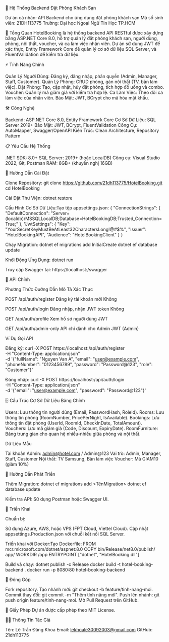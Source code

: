 🏨 Hệ Thống Backend Đặt Phòng Khách Sạn

Dự án cá nhân: API Backend cho ứng dụng đặt phòng khách sạn
Mã số sinh viên: 21DH113775
Trường: Đại học Ngoại Ngữ Tin Học TP.HCM  


🎯 Tổng Quan
HotelBooking là hệ thống backend API RESTful được xây dựng bằng ASP.NET Core 8.0, hỗ trợ quản lý đặt phòng khách sạn, người dùng, phòng, nội thất, voucher, và ca làm việc nhân viên. Dự án sử dụng JWT để xác thực, Entity Framework Core để quản lý cơ sở dữ liệu SQL Server, và FluentValidation để kiểm tra dữ liệu.

⚡ Tính Năng Chính

Quản Lý Người Dùng: Đăng ký, đăng nhập, phân quyền (Admin, Manager, Staff, Customer).
Quản Lý Phòng: CRUD phòng, gán nội thất (TV, bàn làm việc).
Đặt Phòng: Tạo, cập nhật, hủy đặt phòng, tích hợp đồ uống và combo.
Voucher: Quản lý mã giảm giá với kiểm tra hợp lệ.
Ca Làm Việc: Theo dõi ca làm việc của nhân viên.
Bảo Mật: JWT, BCrypt cho mã hóa mật khẩu.


🛠️ Công Nghệ

Backend: ASP.NET Core 8.0, Entity Framework Core
Cơ Sở Dữ Liệu: SQL Server 2019+
Bảo Mật: JWT, BCrypt, FluentValidation
Công Cụ: AutoMapper, Swagger/OpenAPI
Kiến Trúc: Clean Architecture, Repository Pattern


📋 Yêu Cầu Hệ Thống

.NET SDK: 8.0+
SQL Server: 2019+ (hoặc LocalDB)
Công cụ: Visual Studio 2022, Git, Postman
RAM: 8GB+ (khuyến nghị 16GB)


🚀 Hướng Dẫn Cài Đặt

Clone Repository:
git clone https://github.com/21dh113775/HotelBooking.git
cd HotelBooking


Cài Đặt Thư Viện:
dotnet restore


Cấu Hình Cơ Sở Dữ Liệu:Tạo tệp appsettings.json:
{
  "ConnectionStrings": {
    "DefaultConnection": "Server=(localdb)\\MSSQLLocalDB;Database=HotelBookingDB;Trusted_Connection=True;"
  },
  "JwtSettings": {
    "Key": "YourSecretKeyMustBeAtLeast32CharactersLong!@#$%",
    "Issuer": "HotelBookingAPI",
    "Audience": "HotelBookingClient"
  }
}


Chạy Migration:
dotnet ef migrations add InitialCreate
dotnet ef database update


Khởi Động Ứng Dụng:
dotnet run

Truy cập Swagger tại: https://localhost:<port>/swagger



📖 API Chính



Phương Thức
Đường Dẫn
Mô Tả
Xác Thực



POST
/api/auth/register
Đăng ký tài khoản mới
Không


POST
/api/auth/login
Đăng nhập, nhận JWT token
Không


GET
/api/auth/profile
Xem hồ sơ người dùng
JWT


GET
/api/auth/admin-only
API chỉ dành cho Admin
JWT (Admin)


Ví Dụ Gọi API

Đăng ký:
curl -X POST https://localhost:<port>/api/auth/register \
-H "Content-Type: application/json" \
-d '{"fullName": "Nguyen Van A", "email": "user@example.com", "phoneNumber": "0123456789", "password": "Password@123", "role": "Customer"}'


Đăng nhập:
curl -X POST https://localhost:<port>/api/auth/login \
-H "Content-Type: application/json" \
-d '{"email": "user@example.com", "password": "Password@123"}'




🗄️ Cấu Trúc Cơ Sở Dữ Liệu
Bảng Chính

Users: Lưu thông tin người dùng (Email, PasswordHash, RoleId).
Rooms: Lưu thông tin phòng (RoomNumber, PricePerNight, IsAvailable).
Bookings: Lưu thông tin đặt phòng (UserId, RoomId, CheckInDate, TotalAmount).
Vouchers: Lưu mã giảm giá (Code, Discount, ExpiryDate).
RoomFurniture: Bảng trung gian cho quan hệ nhiều-nhiều giữa phòng và nội thất.

Dữ Liệu Mẫu

Tài khoản Admin: admin@hotel.com / Admin@123
Vai trò: Admin, Manager, Staff, Customer
Nội thất: TV Samsung, Bàn làm việc
Voucher: Mã GIAM10 (giảm 10%)


🔧 Hướng Dẫn Phát Triển

Thêm Migration:
dotnet ef migrations add <TênMigration>
dotnet ef database update


Kiểm tra API: Sử dụng Postman hoặc Swagger UI.



🚀 Triển Khai

Chuẩn bị:

Sử dụng Azure, AWS, hoặc VPS (FPT Cloud, Viettel Cloud).
Cập nhật appsettings.Production.json với chuỗi kết nối SQL Server.


Triển khai với Docker:Tạo Dockerfile:
FROM mcr.microsoft.com/dotnet/aspnet:8.0
COPY bin/Release/net8.0/publish/ app/
WORKDIR /app
ENTRYPOINT ["dotnet", "HotelBooking.dll"]

Build và chạy:
dotnet publish -c Release
docker build -t hotel-booking-backend .
docker run -p 8080:80 hotel-booking-backend




🤝 Đóng Góp

Fork repository.
Tạo nhánh mới: git checkout -b feature/tinh-nang-moi.
Commit thay đổi: git commit -m "Thêm tính năng mới".
Push lên nhánh: git push origin feature/tinh-nang-moi.
Mở Pull Request trên GitHub.


📜 Giấy Phép
Dự án được cấp phép theo MIT License.

👨‍🎓 Thông Tin Tác Giả

Tên: Lê Trần Đăng Khoa
Email: lekhoale30092003@gmail.com
GitHub: 21dh113775
